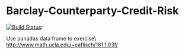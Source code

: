 # Barclay-Counterparty-Credit-Risk
[![Build Status](https://www.travis-ci.org/Gonewiththewind4/Barclay-Counterparty-Credit-Risk.svg?branch=master)](https://www.travis-ci.org/Gonewiththewind4/Barclay-Counterparty-Credit-Risk)r

Use panadas data frame to exercise\\
http://www.math.ucla.edu/~caflisch/181.1.03f/
